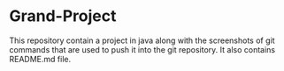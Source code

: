 # Grand-Project
This repository contain a project in java along with the screenshots of git commands that are used to push it into the git repository. It also contains README.md file.
